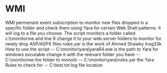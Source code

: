 # WMI

WMI permenant event subscription to monitor new files dropped in a specific folder and  check them using Yara for certain Web Shell patterns. it will log to a file you choose. 
The script monitors a folder called c:\\\\monitorme and line 9 change it to your web server folders to monitor for newly drop ASP/ASPX files
rules.yar is the work of Ahmed Shawky lnxg33k
How to use the script
\--  C:\\monitor\\yara\\yara64.exe is the path to Yara for windows excutable change it with the relevant folder you have
\--  C:\\monitorme the folder to monotir 
\--  C:\\monitor\\yara\\rules.yar the Yara Rules to check for 
\--  C:\\test.txt log file location
